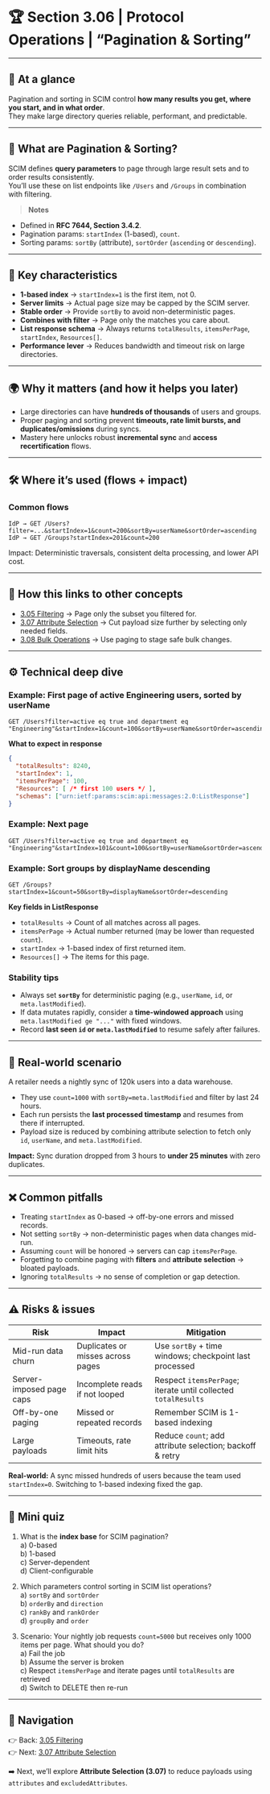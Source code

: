 # 🏆 Section 3.06 | Protocol Operations | “Pagination & Sorting”

---

## 📌 At a glance
Pagination and sorting in SCIM control **how many results you get, where you start, and in what order**.  
They make large directory queries reliable, performant, and predictable.  

---

## 📖 What are Pagination & Sorting?
SCIM defines **query parameters** to page through large result sets and to order results consistently.  
You’ll use these on list endpoints like `/Users` and `/Groups` in combination with filtering.

> **Notes**
- Defined in **RFC 7644, Section 3.4.2**.  
- Pagination params: `startIndex` (1-based), `count`.  
- Sorting params: `sortBy` (attribute), `sortOrder` (`ascending` or `descending`).  

---

## 🔑 Key characteristics
- **1-based index** → `startIndex=1` is the first item, not 0.  
- **Server limits** → Actual page size may be capped by the SCIM server.  
- **Stable order** → Provide `sortBy` to avoid non-deterministic pages.  
- **Combines with filter** → Page only the matches you care about.  
- **List response schema** → Always returns `totalResults`, `itemsPerPage`, `startIndex`, `Resources[]`.  
- **Performance lever** → Reduces bandwidth and timeout risk on large directories.  

---

## 🌍 Why it matters (and how it helps you later)
- Large directories can have **hundreds of thousands** of users and groups.  
- Proper paging and sorting prevent **timeouts, rate limit bursts, and duplicates/omissions** during syncs.  
- Mastery here unlocks robust **incremental sync** and **access recertification** flows.  

---

## 🛠️ Where it’s used (flows + impact)

### Common flows
```
IdP → GET /Users?filter=...&startIndex=1&count=200&sortBy=userName&sortOrder=ascending
IdP → GET /Groups?startIndex=201&count=200
```
Impact: Deterministic traversals, consistent delta processing, and lower API cost.  

---

## 🔗 How this links to other concepts
- [3.05 Filtering](3.05-filtering.md) → Page only the subset you filtered for.  
- [3.07 Attribute Selection](3.07-attribute-selection.md) → Cut payload size further by selecting only needed fields.  
- [3.08 Bulk Operations](3.08-bulk-operations.md) → Use paging to stage safe bulk changes.  

---

## ⚙️ Technical deep dive

### Example: First page of active Engineering users, sorted by userName
```http
GET /Users?filter=active eq true and department eq "Engineering"&startIndex=1&count=100&sortBy=userName&sortOrder=ascending
```
**What to expect in response**
```json
{
  "totalResults": 8240,
  "startIndex": 1,
  "itemsPerPage": 100,
  "Resources": [ /* first 100 users */ ],
  "schemas": ["urn:ietf:params:scim:api:messages:2.0:ListResponse"]
}
```

### Example: Next page
```http
GET /Users?filter=active eq true and department eq "Engineering"&startIndex=101&count=100&sortBy=userName&sortOrder=ascending
```

### Example: Sort groups by displayName descending
```http
GET /Groups?startIndex=1&count=50&sortBy=displayName&sortOrder=descending
```

**Key fields in ListResponse**
- `totalResults` → Count of all matches across all pages.  
- `itemsPerPage` → Actual number returned (may be lower than requested `count`).  
- `startIndex` → 1-based index of first returned item.  
- `Resources[]` → The items for this page.  

### Stability tips
- Always set **`sortBy`** for deterministic paging (e.g., `userName`, `id`, or `meta.lastModified`).  
- If data mutates rapidly, consider a **time-windowed approach** using `meta.lastModified ge "..."` with fixed windows.  
- Record **last seen `id` or `meta.lastModified`** to resume safely after failures.  

---

## 🏢 Real-world scenario
A retailer needs a nightly sync of 120k users into a data warehouse.  

- They use `count=1000` with `sortBy=meta.lastModified` and filter by last 24 hours.  
- Each run persists the **last processed timestamp** and resumes from there if interrupted.  
- Payload size is reduced by combining attribute selection to fetch only `id`, `userName`, and `meta.lastModified`.  

**Impact:** Sync duration dropped from 3 hours to **under 25 minutes** with zero duplicates.  

---

## ❌ Common pitfalls
- Treating `startIndex` as 0-based → off-by-one errors and missed records.  
- Not setting `sortBy` → non-deterministic pages when data changes mid-run.  
- Assuming `count` will be honored → servers can cap `itemsPerPage`.  
- Forgetting to combine paging with **filters** and **attribute selection** → bloated payloads.  
- Ignoring `totalResults` → no sense of completion or gap detection.  

---

## ⚠️ Risks & issues

| Risk | Impact | Mitigation |
|------|--------|------------|
| Mid-run data churn | Duplicates or misses across pages | Use `sortBy` + time windows; checkpoint last processed |
| Server-imposed page caps | Incomplete reads if not looped | Respect `itemsPerPage`; iterate until collected `totalResults` |
| Off-by-one paging | Missed or repeated records | Remember SCIM is 1-based indexing |
| Large payloads | Timeouts, rate limit hits | Reduce `count`; add attribute selection; backoff & retry |

**Real-world:** A sync missed hundreds of users because the team used `startIndex=0`. Switching to 1-based indexing fixed the gap.  

---

## 📝 Mini quiz
1. What is the **index base** for SCIM pagination?  
   a) 0-based  
   b) 1-based  
   c) Server-dependent  
   d) Client-configurable  

2. Which parameters control sorting in SCIM list operations?  
   a) `sortBy` and `sortOrder`  
   b) `orderBy` and `direction`  
   c) `rankBy` and `rankOrder`  
   d) `groupBy` and `order`  

3. Scenario: Your nightly job requests `count=5000` but receives only 1000 items per page. What should you do?  
   a) Fail the job  
   b) Assume the server is broken  
   c) Respect `itemsPerPage` and iterate pages until `totalResults` are retrieved  
   d) Switch to DELETE then re-run

---

## 🔗 Navigation
👉 Back: [3.05 Filtering](3.05-filtering.md)  
👉 Next: [3.07 Attribute Selection](3.07-attribute-selection.md)  

➡️ Next, we’ll explore **Attribute Selection (3.07)** to reduce payloads using `attributes` and `excludedAttributes`.
